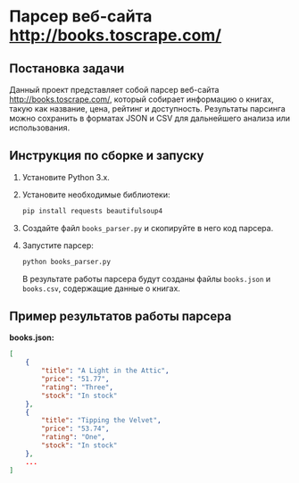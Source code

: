 # Парсер веб-сайта http://books.toscrape.com/

## Постановка задачи

Данный проект представляет собой парсер веб-сайта http://books.toscrape.com/, который собирает информацию о книгах, такую как название, цена, рейтинг и доступность.  Результаты парсинга можно сохранить в форматах JSON и CSV для дальнейшего анализа или использования.

## Инструкция по сборке и запуску

1.  Установите Python 3.x.
2.  Установите необходимые библиотеки:

    ```bash
    pip install requests beautifulsoup4
    ```

3.  Создайте файл `books_parser.py` и скопируйте в него код парсера.
4.  Запустите парсер:

    ```bash
    python books_parser.py
    ```

    В результате работы парсера будут созданы файлы `books.json` и `books.csv`, содержащие данные о книгах.

## Пример результатов работы парсера

**books.json:**

```json
[
    {
        "title": "A Light in the Attic",
        "price": "51.77",
        "rating": "Three",
        "stock": "In stock"
    },
    {
        "title": "Tipping the Velvet",
        "price": "53.74",
        "rating": "One",
        "stock": "In stock"
    },
    ...
]
